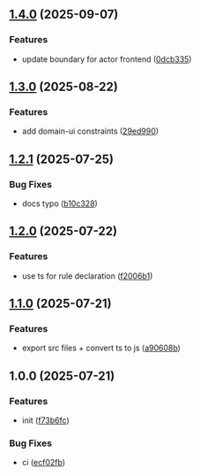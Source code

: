 ## [1.4.0](https://github.com/rodbe-io/eslint-config/compare/v1.3.0...v1.4.0) (2025-09-07)

### Features

* update boundary for actor frontend ([0dcb335](https://github.com/rodbe-io/eslint-config/commit/0dcb335f6b3d99d39150d5d241f6482d5ec5eaf3))

## [1.3.0](https://github.com/rodbe-io/eslint-config/compare/v1.2.1...v1.3.0) (2025-08-22)

### Features

* add domain-ui constraints ([29ed990](https://github.com/rodbe-io/eslint-config/commit/29ed9907ae657d58e00c3ab35c9bb20508fc6ac8))

## [1.2.1](https://github.com/rodbe-io/eslint-config/compare/v1.2.0...v1.2.1) (2025-07-25)

### Bug Fixes

* docs typo ([b10c328](https://github.com/rodbe-io/eslint-config/commit/b10c3285da9404d8ca1f89fbec2c7790baea5757))

## [1.2.0](https://github.com/rodbe-io/eslint-config/compare/v1.1.0...v1.2.0) (2025-07-22)


### Features

* use ts for rule declaration ([f2006b1](https://github.com/rodbe-io/eslint-config/commit/f2006b110cde8c796c6b02e241c5a15fd3ab7561))

## [1.1.0](https://github.com/rodbe-io/eslint-config/compare/v1.0.0...v1.1.0) (2025-07-21)


### Features

* export src files + convert ts to js ([a90608b](https://github.com/rodbe-io/eslint-config/commit/a90608be0890f512b3d2cc8b93598b2e3f511daf))

## 1.0.0 (2025-07-21)


### Features

* init ([f73b6fc](https://github.com/rodbe-io/eslint-config/commit/f73b6fcf4d2fff4004ffd255834238b8bdf98085))


### Bug Fixes

* ci ([ecf02fb](https://github.com/rodbe-io/eslint-config/commit/ecf02fb69f2985bb479d11105dd4f8cdfd399a09))
